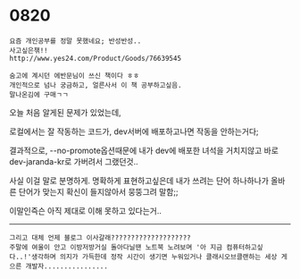 # 0820

```
요즘 개인공부를 정말 못했네요; 반성반성..
사고싶은챆!!
http://www.yes24.com/Product/Goods/76639545

숨고에 계시던 에반문님이 쓰신 책이다 ㅎㅎ
개인적으로 넘나 궁금하고, 얼른사서 이 책 공부하고싶음.
말나온김에 구매ㄱㄱ
```



오늘 처음 알게된 문제가 있었는데,

로컬에서는 잘 작동하는 코드가, dev서버에 배포하고나면 작동을 안하는거다;

결과적으로, --no-promote옵션때문에 내가 dev에 배포한 녀석을 거치지않고 바로 dev-jaranda-kr로 가버려서 그랬던것..

사실 이걸 말로 분명하게. 명확하게 표현하고싶은데 내가 쓰려는 단어 하나하나가 올바른 단어가 맞는지 확신이 들지않아서 뭉뚱그려 말함;;

이말인즉슨 아직 제대로 이해 못하고 있다는거..

---

```
그리고 대체 언제 블로그 이사갈래????????????????????
주말에 여울이 안고 이방저방거실 돌아다닐땐 노트북 노려보며 '아 지금 컴퓨터하고싶다..!'생각하며 의지가 가득한데 정작 시간이 생기면 누워있거나 클래시오브클랜하는 세상 게으른 개발자................
```


